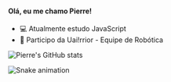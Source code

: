 #### Olá, eu me chamo Pierre!

- 💻 Atualmente estudo JavaScript
- 🤖 Participo da Uai!rrior - Equipe de Robótica
  
  
  
![Pierre's GitHub stats](https://github-readme-stats.vercel.app/api?username=pierregraciano&theme=codeSTACKr&show_icons=true)

![Snake animation](https://github.com/pierregraciano/pierregraciano/blob/output/github-contribution-grid-snake.svg)
